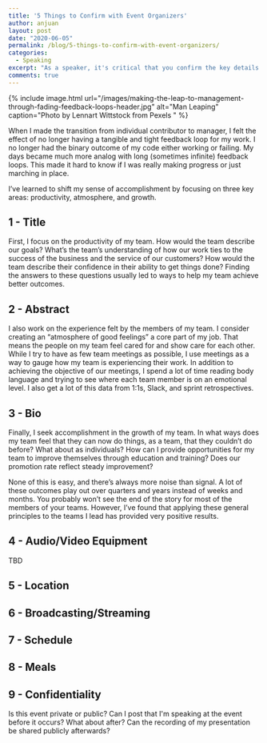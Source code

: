 ```yaml
---
title: '5 Things to Confirm with Event Organizers'
author: anjuan
layout: post
date: "2020-06-05"
permalink: /blog/5-things-to-confirm-with-event-organizers/
categories:
  - Speaking
excerpt: "As a speaker, it's critical that you confirm the key details of your participation at an event."
comments: true
---
```


{% include image.html url="/images/making-the-leap-to-management-through-fading-feedback-loops-header.jpg" alt="Man Leaping" caption="Photo by Lennart Wittstock from Pexels
" %}

When I made the transition from individual contributor to manager, I felt the effect of no longer having a tangible and tight feedback loop for my work. I no longer had the binary outcome of my code either working or failing. My days became much more analog with long (sometimes infinite) feedback loops. This made it hard to know if I was really making progress or just marching in place.

I’ve learned to shift my sense of accomplishment by focusing on three key areas: productivity, atmosphere, and growth.

## 1 - Title

First, I focus on the productivity of my team. How would the team describe our goals? What’s the team’s understanding of how our work ties to the success of the business and the service of our customers? How would the team describe their confidence in their ability to get things done? Finding the answers to these questions usually led to ways to help my team achieve better outcomes.

## 2 - Abstract

I also work on the experience felt by the members of my team. I consider creating an “atmosphere of good feelings” a core part of my job. That means the people on my team feel cared for and show care for each other. While I try to have as few team meetings as possible, I use meetings as a way to gauge how my team is experiencing their work. In addition to achieving the objective of our meetings, I spend a lot of time reading body language and trying to see where each team member is on an emotional level. I also get a lot of this data from 1:1s, Slack, and sprint retrospectives.

## 3 - Bio

Finally, I seek accomplishment in the growth of my team. In what ways does my team feel that they can now do things, as a team, that they couldn’t do before? What about as individuals? How can I provide opportunities for my team to improve themselves through education and training? Does our promotion rate reflect steady improvement?

None of this is easy, and there’s always more noise than signal. A lot of these outcomes play out over quarters and years instead of weeks and months. You probably won’t see the end of the story for most of the members of your teams. However, I’ve found that applying these general principles to the teams I lead has provided very positive results.

## 4 - Audio/Video Equipment

TBD

## 5 - Location

## 6 - Broadcasting/Streaming

## 7 - Schedule

## 8 - Meals

## 9 - Confidentiality

Is this event private or public? Can I post that I'm speaking at the event before it occurs? What about after? Can the recording of my presentation be shared publicly afterwards?

